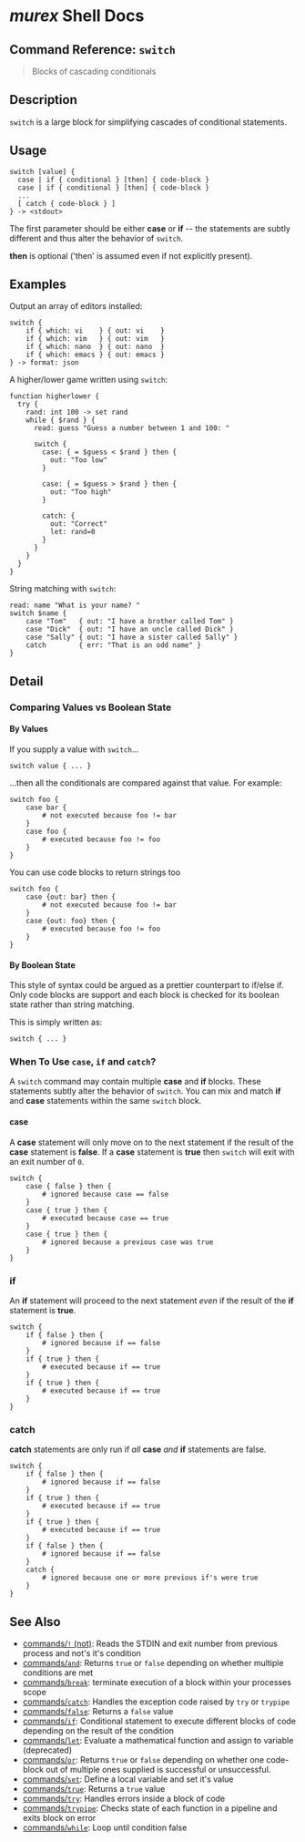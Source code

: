 # _murex_ Shell Docs

## Command Reference: `switch`

> Blocks of cascading conditionals

## Description

`switch` is a large block for simplifying cascades of conditional statements.

## Usage

    switch [value] {
      case | if { conditional } [then] { code-block }
      case | if { conditional } [then] { code-block }
      ...
      [ catch { code-block } ]
    } -> <stdout>
    
The first parameter should be either **case** or **if** -- the statements are
subtly different and thus alter the behavior of `switch`.

**then** is optional ('then' is assumed even if not explicitly present).

## Examples

Output an array of editors installed:

    switch {
        if { which: vi    } { out: vi    }
        if { which: vim   } { out: vim   }
        if { which: nano  } { out: nano  }
        if { which: emacs } { out: emacs }
    } -> format: json
    
A higher/lower game written using `switch`:

    function higherlower {
      try {
        rand: int 100 -> set rand
        while { $rand } {
          read: guess "Guess a number between 1 and 100: "
    
          switch {
            case: { = $guess < $rand } then {
              out: "Too low"
            }
    
            case: { = $guess > $rand } then {
              out: "Too high"
            }
    
            catch: {
              out: "Correct"
              let: rand=0
            }
          }
        }
      }
    }
    
String matching with `switch`:

    read: name "What is your name? "
    switch $name {
        case "Tom"   { out: "I have a brother called Tom" }
        case "Dick"  { out: "I have an uncle called Dick" }
        case "Sally" { out: "I have a sister called Sally" }
        catch        { err: "That is an odd name" }
    }

## Detail

### Comparing Values vs Boolean State

#### By Values

If you supply a value with `switch`...

    switch value { ... }
    
...then all the conditionals are compared against that value. For example:

    switch foo {
        case bar {
            # not executed because foo != bar
        }
        case foo {
            # executed because foo != foo
        }
    }
    
You can use code blocks to return strings too

    switch foo {
        case {out: bar} then {
            # not executed because foo != bar
        }
        case {out: foo} then {
            # executed because foo != foo
        }
    }
    
#### By Boolean State

This style of syntax could be argued as a prettier counterpart to if/else if.
Only code blocks are support and each block is checked for its boolean state
rather than string matching.

This is simply written as:

    switch { ... }
    
### When To Use `case`, `if` and `catch`?

A `switch` command may contain multiple **case** and **if** blocks. These
statements subtly alter the behavior of `switch`. You can mix and match **if**
and **case** statements within the same `switch` block.

#### case

A **case** statement will only move on to the next statement if the result of
the **case** statement is **false**. If a **case** statement is **true** then
`switch` will exit with an exit number of `0`.

    switch {
        case { false } then {
            # ignored because case == false
        }
        case { true } then {
            # executed because case == true
        }
        case { true } then {
            # ignored because a previous case was true
        }
    }
    
### if

An **if** statement will proceed to the next statement _even_ if the result of
the **if** statement is **true**.

    switch {
        if { false } then {
            # ignored because if == false
        }
        if { true } then {
            # executed because if == true
        }
        if { true } then {
            # executed because if == true
        }
    }
    
### catch

**catch** statements are only run if _all_ **case** _and_ **if** statements are
false.

    switch {
        if { false } then {
            # ignored because if == false
        }
        if { true } then {
            # executed because if == true
        }
        if { true } then {
            # executed because if == true
        }
        if { false } then {
            # ignored because if == false
        }
        catch {
            # ignored because one or more previous if's were true
        }
    }

## See Also

* [commands/`!` (not)](../commands/not.md):
  Reads the STDIN and exit number from previous process and not's it's condition
* [commands/`and`](../commands/and.md):
  Returns `true` or `false` depending on whether multiple conditions are met
* [commands/`break`](../commands/break.md):
  terminate execution of a block within your processes scope
* [commands/`catch`](../commands/catch.md):
  Handles the exception code raised by `try` or `trypipe` 
* [commands/`false`](../commands/false.md):
  Returns a `false` value
* [commands/`if`](../commands/if.md):
  Conditional statement to execute different blocks of code depending on the result of the condition
* [commands/`let`](../commands/let.md):
  Evaluate a mathematical function and assign to variable (deprecated)
* [commands/`or`](../commands/or.md):
  Returns `true` or `false` depending on whether one code-block out of multiple ones supplied is successful or unsuccessful.
* [commands/`set`](../commands/set.md):
  Define a local variable and set it's value
* [commands/`true`](../commands/true.md):
  Returns a `true` value
* [commands/`try`](../commands/try.md):
  Handles errors inside a block of code
* [commands/`trypipe`](../commands/trypipe.md):
  Checks state of each function in a pipeline and exits block on error
* [commands/`while`](../commands/while.md):
  Loop until condition false